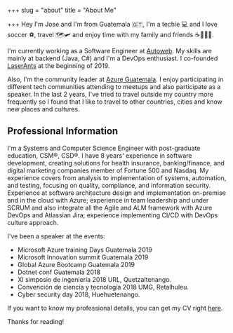 +++
slug = "about"
title = "About Me"

+++
Hey I'm Jose and I'm from Guatemala 🇬🇹, I'm a techie 💻 and I love soccer ⚽️, travel 🗺🛩 and enjoy time with my family and friends ☕️🍺🌮🍕.

I'm currently working as a Software Engineer at [Autoweb](https://www.autoweb.com/). My skills are mainly at backend (Java, C#) and I'm a DevOps enthusiast. I co-founded [LaserAnts](https://www.laserants.com/) at the beginning of 2019.

Also, I'm the community leader at [Azure Guatemala](https://www.facebook.com/azuregt). I enjoy participating in different tech communities attending to meetups and also participate as a speaker. In the last 2 years, I've tried to travel outside my country more frequently so I found that I like to travel to other countries, cities and know new places and cultures.

## Professional Information

I'm a Systems and Computer Science Engineer with post-graduate education, CSM®, CSD®. I have 8 years' experience in software development, creating solutions for health insurance, banking/finance, and digital marketing companies member of Fortune 500 and Nasdaq. My experience covers from analysis to implementation of systems, automation, and testing, focusing on quality, compliance, and information security. Experience at software architecture design and implementation on-premise and in the cloud with Azure; experience in team leadership and under SCRUM and also integrate all the Agile and ALM framework with Azure DevOps and Atlassian Jira; experience implementing CI/CD with DevOps culture approach.

I've been a speaker at the events:

* Microsoft Azure training Days Guatemala 2019
* Microsoft Innovation summit Guatemala 2019
* Global Azure Bootcamp Guatemala 2019
* Dotnet conf Guatemala 2018
* XI simposio de ingeniería 2018 URL, Quetzaltenango.
* Convención de ciencia y tecnología 2018 UMG, Retalhuleu.
* Cyber security day 2018, Huehuetenango.

If you want to know my professional details, you can get my CV right [here](https://www.jmordonez.com/uploads/Jose%20Ordonez%20Resume%202020.pdf).

Thanks for reading!